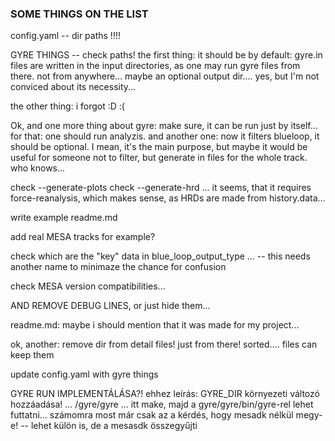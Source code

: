 ### SOME THINGS ON THE LIST

config.yaml -- dir paths !!!!

GYRE THINGS -- check paths! the first thing: it should be by default: gyre.in files are written in the input directories, as one may run gyre files from there. not from anywhere... maybe an optional output dir.... yes, but I'm not conviced about its necessity...

the other thing: i forgot :D :(

Ok, and one more thing about gyre: make sure, it can be run just by itself... for that: one should run analyzis. and another one: now it filters blueloop, it should be optional. I mean, it's the main purpose, but maybe it would be useful for someone not to filter, but generate in files for the whole track. who knows...

check --generate-plots
check --generate-hrd ... it seems, that it requires  force-reanalysis, which makes sense, as HRDs are made from history.data...

write example readme.md


add real MESA tracks for example?

check which are the "key" data in blue_loop_output_type ... -- this needs another name to minimaze the chance for confusion


check MESA version compatibilities...


AND REMOVE DEBUG LINES, or just hide them...


readme.md: maybe i should mention that it was made for my project...


ok, another: remove dir from detail files! just from there! sorted.... files can keep them


update config.yaml with gyre things

GYRE RUN IMPLEMENTÁLÁSA?!
ehhez leírás: GYRE_DIR környezeti változó hozzáadása! ... /gyre/gyre ... itt make, majd a gyre/gyre/bin/gyre-rel lehet futtatni... számomra most már csak az a kérdés, hogy mesadk nélkül megy-e! -- lehet külön is, de a mesasdk összegyűjti


